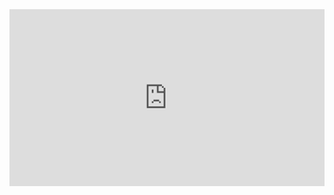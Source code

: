 <iframe width="560" height="315" src="https://www.youtube.com/embed/LDUYuLMkNU4" title="YouTube video player" frameborder="0" allow="accelerometer; autoplay; clipboard-write; encrypted-media; gyroscope; picture-in-picture" allowfullscreen></iframe>